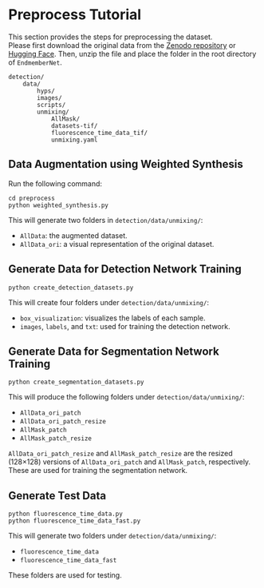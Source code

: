 # Preprocess Tutorial

This section provides the steps for preprocessing the dataset.  
Please first download the original data from the [Zenodo repository](https://doi.org/10.5281/zenodo.15471213) or [Hugging Face](https://huggingface.co/datasets/Orange066/Unmixing_RawData). Then, unzip the file and place the folder in the root directory of `EndmemberNet`.


```
detection/
    data/
        hyps/
        images/
        scripts/
        unmixing/
            AllMask/
            datasets-tif/
            fluorescence_time_data_tif/
            unmixing.yaml
```

## Data Augmentation using Weighted Synthesis
Run the following command:
```
cd preprocess
python weighted_synthesis.py
```
This will generate two folders in `detection/data/unmixing/`:  
- `AllData`: the augmented dataset.  
- `AllData_ori`: a visual representation of the original dataset.

## Generate Data for Detection Network Training
```
python create_detection_datasets.py
```
This will create four folders under `detection/data/unmixing/`:  
- `box_visualization`: visualizes the labels of each sample.  
- `images`, `labels`, and `txt`: used for training the detection network.

## Generate Data for Segmentation Network Training
```
python create_segmentation_datasets.py
```
This will produce the following folders under `detection/data/unmixing/`:  
- `AllData_ori_patch`  
- `AllData_ori_patch_resize`  
- `AllMask_patch`  
- `AllMask_patch_resize`  

`AllData_ori_patch_resize` and `AllMask_patch_resize` are the resized (128×128) versions of `AllData_ori_patch` and `AllMask_patch`, respectively. These are used for training the segmentation network.

## Generate Test Data
```
python fluorescence_time_data.py
python fluorescence_time_data_fast.py
```
This will generate two folders under `detection/data/unmixing/`:  
- `fluorescence_time_data`  
- `fluorescence_time_data_fast`  

These folders are used for testing.